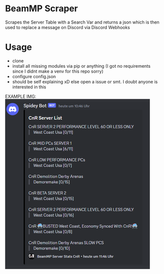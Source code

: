 BeamMP Scraper
=====

Scrapes the Server Table with a Search Var and returns a json which is then used to replace a message on Discord via Discord Webhooks

Usage
=====

- clone
- install all missing modules via pip or anything (I got no requirements since I didnt make a venv for this repo sorry)
- configure config.json
- should be self explaining xD else open a issue or smt. I doubt anyone is interested in this

EXAMPLE IMG:
![EXAMPLE IMG](https://github.com/asdat3/beammpapi/blob/main/showcase.PNG 'EXAMPLE IMG')